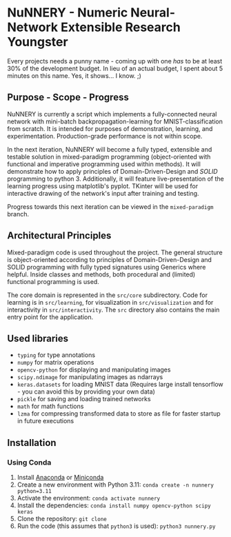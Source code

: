 # NuNNERY - Numeric Neural-Network Extensible Research Youngster 
Every projects needs a punny name - coming up with one *has* to be at least 30% of the development budget. In lieu of an actual budget, I spent about 5 minutes on this name. Yes, it shows... I know. ;)

## Purpose - Scope - Progress
NuNNERY is currently a script which implements a fully-connected neural network with mini-batch backpropagation-learning for MNIST-classification from scratch. It is intended for purposes of demonstration, learning, and experimentation. Production-grade performance is not within scope.

In the next iteration, NuNNERY will become a fully typed, extensible and testable solution in mixed-paradigm programming (object-oriented with functional and imperative programming used within methods). It will demonstrate how to apply principles of Domain-Driven-Design and *SOLID* programming to python 3.  Additionally, it will feature live-presentation of the learning progress using matplotlib's pyplot. TKinter will be used for interactive drawing of the network's input after training and testing.

Progress towards this next iteration can be viewed in the `mixed-paradigm` branch.

## Architectural Principles
Mixed-paradigm code is used throughout the project. The general structure is object-oriented according to principles of Domain-Driven-Design and SOLID programming with fully typed signatures using Generics where helpful. Inside classes and methods, both procedural and (limited) functional programming is used.

The core domain is represented in the `src/core` subdirectory. Code for learning is in `src/learning`, for visualization in `src/visualization` and for interactivity in `src/interactivity`. The `src` directory also contains the main entry point for the application.

## Used libraries
* `typing` for type annotations
* `numpy` for matrix operations
* `opencv-python` for displaying and manipulating images
* `scipy.ndimage` for manipulating images as ndarrays
* `keras.datasets` for loading MNIST data (Requires large install tensorflow - you can avoid this by providing your own data)
* `pickle` for saving and loading trained networks
* `math` for math functions
* `lzma` for compressing transformed data to store as file for faster startup in future executions

## Installation

### Using Conda
1. Install [Anaconda](https://www.anaconda.com/distribution/) or [Miniconda](https://docs.conda.io/en/latest/miniconda.html)
2. Create a new environment with Python 3.11: `conda create -n nunnery python=3.11`
3. Activate the environment: `conda activate nunnery`
4. Install the dependencies: `conda install numpy opencv-python scipy keras`
5. Clone the repository: `git clone`
6. Run the code (this assumes that `python3` is used): `python3 nunnery.py`
